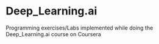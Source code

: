 # Deep_Learning.ai
Programming exercises/Labs implemented while doing the Deep_Learning.ai course on Coursera

